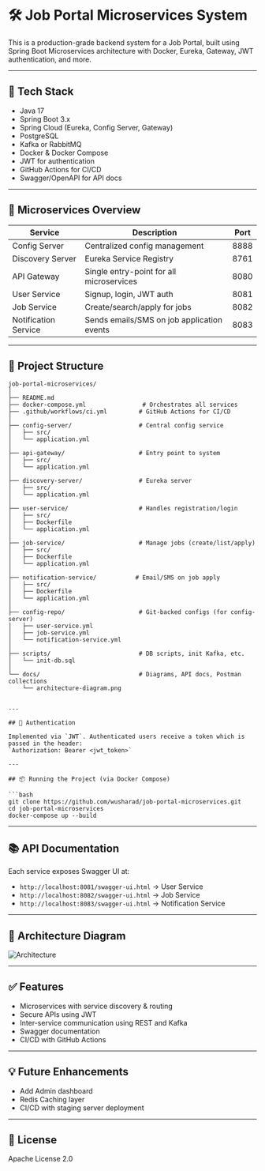 # 🛠️ Job Portal Microservices System

This is a production-grade backend system for a Job Portal, built using Spring Boot Microservices architecture with Docker, Eureka, Gateway, JWT authentication, and more.

---

## 🚀 Tech Stack

- Java 17
- Spring Boot 3.x
- Spring Cloud (Eureka, Config Server, Gateway)
- PostgreSQL
- Kafka or RabbitMQ
- Docker & Docker Compose
- JWT for authentication
- GitHub Actions for CI/CD
- Swagger/OpenAPI for API docs

---

## 🧩 Microservices Overview

| Service               | Description                                 | Port |
|----------------------|---------------------------------------------|------|
| Config Server         | Centralized config management               | 8888 |
| Discovery Server      | Eureka Service Registry                     | 8761 |
| API Gateway           | Single entry-point for all microservices    | 8080 |
| User Service          | Signup, login, JWT auth                     | 8081 |
| Job Service           | Create/search/apply for jobs                | 8082 |
| Notification Service  | Sends emails/SMS on job application events  | 8083 |

---

## 📁 Project Structure
```text
job-portal-microservices/
│
├── README.md
├── docker-compose.yml                # Orchestrates all services
├── .github/workflows/ci.yml         # GitHub Actions for CI/CD
│
├── config-server/                   # Central config service
│   ├── src/
│   └── application.yml
│
├── api-gateway/                     # Entry point to system
│   ├── src/
│   └── application.yml
│
├── discovery-server/                # Eureka server
│   ├── src/
│   └── application.yml
│
├── user-service/                    # Handles registration/login
│   ├── src/
│   ├── Dockerfile
│   └── application.yml
│
├── job-service/                     # Manage jobs (create/list/apply)
│   ├── src/
│   ├── Dockerfile
│   └── application.yml
│
├── notification-service/           # Email/SMS on job apply
│   ├── src/
│   ├── Dockerfile
│   └── application.yml
│
├── config-repo/                     # Git-backed configs (for config-server)
│   ├── user-service.yml
│   ├── job-service.yml
│   └── notification-service.yml
│
├── scripts/                         # DB scripts, init Kafka, etc.
│   └── init-db.sql
│
└── docs/                            # Diagrams, API docs, Postman collections
    └── architecture-diagram.png


---

## 🔐 Authentication

Implemented via `JWT`. Authenticated users receive a token which is passed in the header:  
`Authorization: Bearer <jwt_token>`

---

## 📦 Running the Project (via Docker Compose)

```bash
git clone https://github.com/wusharad/job-portal-microservices.git
cd job-portal-microservices
docker-compose up --build
```
---

## 📚 API Documentation

Each service exposes Swagger UI at:  
- `http://localhost:8081/swagger-ui.html` → User Service  
- `http://localhost:8082/swagger-ui.html` → Job Service  
- `http://localhost:8083/swagger-ui.html` → Notification Service  

---

## 📸 Architecture Diagram

![Architecture](./docs/architecture-diagram.png)

---

## ✅ Features

- Microservices with service discovery & routing
- Secure APIs using JWT
- Inter-service communication using REST and Kafka
- Swagger documentation
- CI/CD with GitHub Actions

---

## 💡 Future Enhancements

- Add Admin dashboard
- Redis Caching layer
- CI/CD with staging server deployment

---

## 📜 License

Apache License 2.0

